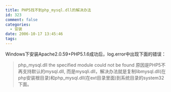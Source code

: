 ```yaml
---
title: PHP5找不到php_mysql.dll的解决办法
id: 323
comment: false
categories:
  - 安装
date: 2006-10-17 13:45:46
tags:
---
```


Windows下安装Apache2.0.59+PHP5.1.6成功后，log.error中出现下面的错误：
> php_mysql.dll the specified module could not be found
原因是PHP5不再支持默认的mysql.dll, 而是mysqli.dll，解决办法就是复制libmysql.dll(在php安装根目录)和php_mysql.dll(在ext目录里面)到系统目录的system32下面。
